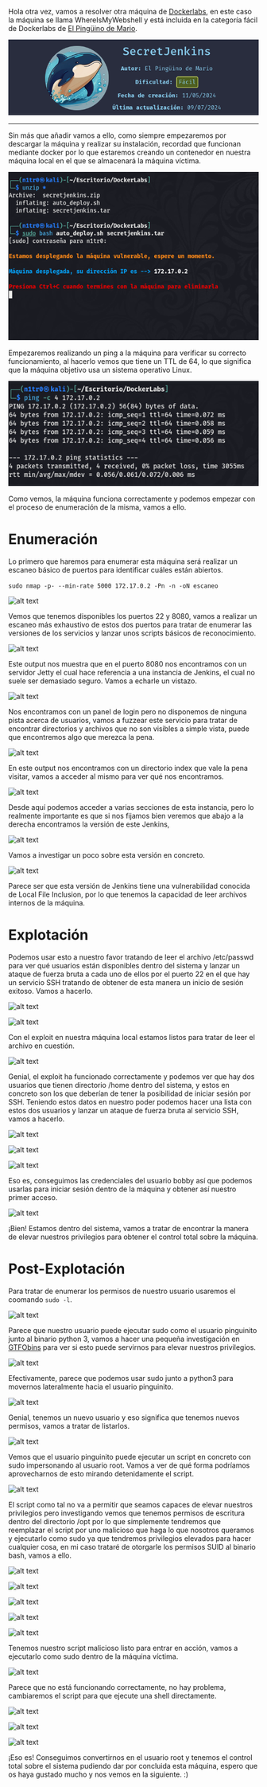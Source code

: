 
Hola otra vez, vamos a resolver otra máquina de [Dockerlabs](https://dockerlabs.es/#/), en este caso la máquina se llama WhereIsMyWebshell y está incluida en la categoría fácil de Dockerlabs de [El Pingüino de Mario](https://www.youtube.com/channel/UCGLfzfKRUsV6BzkrF1kJGsg).

![alt text](images/image.png)

---------------------------------------------------------------------------------------------------------------------------------------------------

Sin más que añadir vamos a ello, como siempre empezaremos por descargar la máquina y realizar su instalación, recordad que funcionan mediante docker por lo que estaremos creando un contenedor en nuestra máquina local en el que se almacenará la máquina víctima.

![alt text](images/image-1.png)

Empezaremos realizando un ping a la máquina para verificar su correcto funcionamiento, al hacerlo vemos que tiene un TTL de 64, lo que significa que la máquina objetivo usa un sistema operativo Linux.

![alt text](images/image-2.png)

Como vemos, la máquina funciona correctamente y podemos empezar con el proceso de enumeración de la misma, vamos a ello.

# Enumeración

Lo primero que haremos para enumerar esta máquina será realizar un escaneo básico de puertos para identificar cuáles están abiertos.

```sudo nmap -p- --min-rate 5000 172.17.0.2 -Pn -n -oN escaneo```

![alt text](images/image-3.png)

Vemos que tenemos disponibles los puertos 22 y 8080, vamos a realizar un escaneo más exhaustivo de estos dos puertos para tratar de enumerar las versiones de los servicios y lanzar unos scripts básicos de reconocimiento.

![alt text](images/image-4.png)

Este output nos muestra que en el puerto 8080 nos encontramos con un servidor Jetty el cual hace referencia a una instancia de Jenkins, el cual no suele ser demasiado seguro. Vamos a echarle un vistazo.

![alt text](images/image-5.png)

Nos encontramos con un panel de login pero no disponemos de ninguna pista acerca de usuarios, vamos a fuzzear este servicio para tratar de encontrar directorios y archivos que no son visibles a simple vista, puede que encontremos algo que merezca la pena.

![alt text](images/image-6.png)

En este output nos encontramos con un directorio index que vale la pena visitar, vamos a acceder al mismo para ver qué nos encontramos.

![alt text](images/image-7.png)

Desde aquí podemos acceder a varias secciones de esta instancia, pero lo realmente importante es que si nos fijamos bien veremos que abajo a la derecha encontramos la versión de este Jenkins,

![alt text](images/image-8.png)

Vamos a investigar un poco sobre esta versión en concreto.

![alt text](images/image-9.png)

Parece ser que esta versión de Jenkins tiene una vulnerabilidad conocida de Local File Inclusion, por lo que tenemos la capacidad de leer archivos internos de la máquina. 


# Explotación

Podemos usar esto a nuestro favor tratando de leer el archivo /etc/passwd para ver qué usuarios están disponibles dentro del sistema y lanzar un ataque de fuerza bruta a cada uno de ellos por el puerto 22 en el que hay un servicio SSH tratando de obtener de esta manera un inicio de sesión exitoso. Vamos a hacerlo.

![alt text](images/image-10.png)

![alt text](images/image-11.png)

Con el exploit en nuestra máquina local estamos listos para tratar de leer el archivo en cuestión.

![alt text](images/image-12.png)

Genial, el exploit ha funcionado correctamente y podemos ver que hay dos usuarios que tienen directorio /home dentro del sistema, y estos en concreto son los que deberían de tener la posibilidad de iniciar sesión por SSH. Teniendo estos datos en nuestro poder podemos hacer una lista con estos dos usuarios y lanzar un ataque de fuerza bruta al servicio SSH, vamos a hacerlo.

![alt text](images/image-13.png)

![alt text](images/image-14.png)

![alt text](images/image-15.png)

Eso es, conseguimos las credenciales del usuario bobby así que podemos usarlas para iniciar sesión dentro de la máquina y obtener así nuestro primer acceso.

![alt text](images/image-16.png)

¡Bien! Estamos dentro del sistema, vamos a tratar de encontrar la manera de elevar nuestros privilegios para obtener el control total sobre la máquina.

# Post-Explotación

Para tratar de enumerar los permisos de nuestro usuario usaremos el coomando ```sudo -l```.

![alt text](images/image-17.png)

Parece que nuestro usuario puede ejecutar sudo como el usuario pinguinito junto al binario python 3, vamos a hacer una pequeña investigación en [GTFObins](https://gtfobins.github.io) para ver si esto puede servirnos para elevar nuestros privilegios.

![alt text](images/image-18.png)


Efectivamente, parece que podemos usar sudo junto a python3 para movernos lateralmente hacia el usuario pinguinito.

![alt text](images/image-19.png)

Genial, tenemos un nuevo usuario y eso significa que tenemos nuevos permisos, vamos a tratar de listarlos.

![alt text](images/image-20.png)

Vemos que el usuario pinguinito puede ejecutar un script en concreto con sudo impersonando al usuario root. Vamos a ver de qué forma podríamos aprovecharnos de esto mirando detenidamente el script. 

![alt text](images/image-21.png)

El script como tal no va a permitir que seamos capaces de elevar nuestros privilegios pero investigando vemos que tenemos permisos de escritura dentro del directorio /opt por lo que simplemente tendremos que reemplazar el script por uno malicioso que haga lo que nosotros queramos y ejecutarlo como sudo ya que tendremos privilegios elevados para hacer cualquier cosa, en mi caso trataré de otorgarle los permisos SUID al binario bash, vamos a ello.

![alt text](images/image-22.png)

![alt text](images/image-23.png)

![alt text](images/image-24.png)

![alt text](images/image-25.png)

![alt text](images/image-26.png)

Tenemos nuestro script malicioso listo para entrar en acción, vamos a ejecutarlo como sudo dentro de la máquina víctima.

![alt text](images/image-27.png)

Parece que no está funcionando correctamente, no hay problema, cambiaremos el script para que ejecute una shell directamente.

![alt text](images/image-28.png)

![alt text](images/image-29.png)

![alt text](images/image-30.png)

¡Eso es! Conseguimos convertirnos en el usuario root y tenemos el control total sobre el sistema pudiendo dar por concluida esta máquina, espero que os haya gustado mucho y nos vemos en la siguiente. :)








